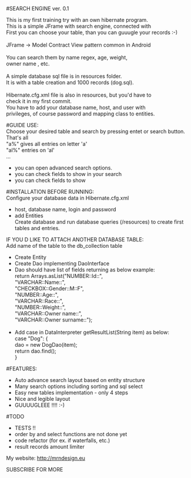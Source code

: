 #SEARCH ENGINE  ver. 0.1

This is my first training try with an own hibernate program. <br />
This is a simple JFrame with search engine, connected with<br />
First you can choose your table, than you can guuugle your records :-)<br />
<br />
JFrame -> Model Contract View pattern common in Android <br />
<br />
You can search them by name regex, age, weight, <br />
owner name , etc.<br />
<br />
A simple database sql file is in resources folder.<br />
It is with a table creation and 1000 records (dog.sql).<br />
<br />
Hibernate.cfg.xml file is also in resources, but you'd have to<br /> 
check it in my first commit.<br />
You have to add your database name, host, and user with <br />
privileges, of course password and mapping class to entities.<br />

#GUIDE
USE:<br />
Choose your desired table and search by pressing entet or search button. That's all<br />
"a%" gives all entries on letter 'a'<br />
"al%" entries on 'al'<br />
...<br />
- you can open advanced search options.<br />
- you can check fields to show in your search <br />
- you can check fields to show<br />

#INSTALLATION
BEFORE RUNNING:<br />
Configure your database data in Hibernate.cfg.xml<br />
 - host, database name, login and password<br />
 - add Entities <mapping class = "eu.mrndesign.matned.searchEngine.data.hibernate.entity.Product"/><br />
Create database and run database queries (/resources) to create first tables and entries.<br />

IF YOU D LIKE TO ATTACH ANOTHER DATABASE TABLE:<br />
Add name of the table to the db_collection table 
- Create Entity
- Create Dao implementing DaoInterface 
 - Dao should have list of fields returning as below example:<br />
         return Arrays.asList("NUMBER::Id::",<br />"VARCHAR::Name::",<br />"CHECKBOX::Gender::M::F", <br />"NUMBER::Age::", <br />"VARCHAR::Race::", <br />"NUMBER::Weight::", <br />"VARCHAR::Owner name::", <br />"VARCHAR::Owner surname::");<br /><br />
- Add case in DataInterpreter getResultList(String item) as below:<br />
            case "Dog": { <br />
               dao = new DogDao(item);<br />
                return dao.find();<br />
            }<br />
  
#FEATURES:
- Auto advance search layout based on entity structure
- Many search options including sorting and sql select
- Easy new tables implementation - only 4 steps
- Nice and legible layout
- GUUUUGLEEE !!!! :-)

#TODO
- TESTS !!
- order by and select functions are not done yet
- code refactor (for ex. if waterfalls, etc.)
- result records amount limiter

My website: http://mrndesign.eu

SUBSCRIBE FOR MORE 